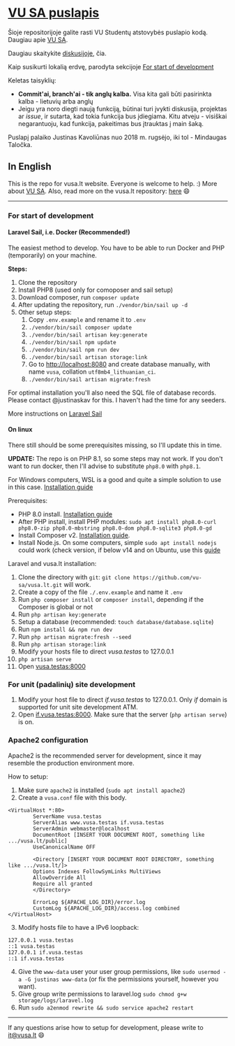# [VU SA puslapis](https://vusa.lt)

Šioje repositorijoje galite rasti VU Studentų atstovybės puslapio kodą. Daugiau apie [VU SA](https://vusa.lt/lt/apie).

Daugiau skaitykite [diskusijoje](https://github.com/vu-sa/vusa.lt/discussions/21), čia.

Kaip susikurti lokalią erdvę, parodyta sekcijoje [For start of development](#for-start-of-development)

Keletas taisyklių:

* **Commit'ai, branch'ai - tik anglų kalba.** Visa kita gali būti pasirinkta kalba - lietuvių arba anglų
* Jeigu yra noro diegti naują funkciją, būtinai turi įvykti diskusija, projektas ar *issue*, ir sutarta, kad tokia funkcija bus įdiegiama. Kitu atveju - visiškai negarantuoju, kad funkcija, pakeitimas bus įtrauktas į main šaką.

Puslapį palaiko Justinas Kavoliūnas nuo 2018 m. rugsėjo, iki tol - Mindaugas Taločka.

## In English

This is the repo for vusa.lt website. Everyone is welcome to help. :) More about [VU SA](https://vusa.lt/en/about). Also, read more on the vusa.lt repository: [here](https://github.com/vu-sa/vusa.lt/discussions/21) :smile:

---

### For start of development

#### Laravel Sail, i.e. Docker (Recommended!)

The easiest method to develop. You have to be able to run Docker and PHP (temporarily) on your machine.

**Steps:**

1. Clone the repository
2. Install PHP8 (used only for comoposer and sail setup)
3. Download composer, run `composer update`
4. After updating the repository, run `./vendor/bin/sail up -d`
5. Other setup steps:
   1. Copy `.env.example` and rename it to `.env`
   2. `./vendor/bin/sail composer update`
   3. `./vendor/bin/sail artisan key:generate`
   4. `./vendor/bin/sail npm update`
   5. `./vendor/bin/sail npm run dev`
   6. `./vendor/bin/sail artisan storage:link`
   7. Go to <http://localhost:8080> and create database manually, with name `vusa`, collation `utf8mb4_lithuanian_ci`.
   8. `./vendor/bin/sail artisan migrate:fresh`

For optimal installation you'll also need the SQL file of database records. Please contact @justinaskav for this. I haven't had the time for any seeders.

More instructions on [Laravel Sail](https://laravel.com/docs/9.x/sail)

#### On linux

There still should be some prerequisites missing, so I'll update this in time.

**UPDATE:** The repo is on PHP 8.1, so some steps may not work. If you don't want to run docker, then I'll advise to substitute `php8.0` with `php8.1`.

For Windows computers, WSL is a good and quite a simple solution to use in this case. [Installation guide](https://pureinfotech.com/install-windows-subsystem-linux-2-windows-10/)

Prerequisites:

* PHP 8.0 install. [Installation guide](https://linuxize.com/post/how-to-install-php-8-on-ubuntu-20-04/)
* After PHP install, install PHP modules: `sudo apt install php8.0-curl php8.0-zip php8.0-mbstring php8.0-dom php8.0-sqlite3 php8.0-gd`
* Install Composer v2. [Installation guide](https://getcomposer.org/download/).
* Install Node.js. On some computers, simple `sudo apt install nodejs` could work (check version, if below v14 and on Ubuntu, use this [guide](https://joshtronic.com/2021/05/09/how-to-install-nodejs-16-on-ubuntu-2004-lts/)

Laravel and vusa.lt installation:

1. Clone the directory with `git`: `git clone https://github.com/vu-sa/vusa.lt.git` will work.
2. Create a copy of the file `./.env.example` and name it `.env`
3. Run `php composer install` or `composer install`, depending if the Composer is global or not
4. Run `php artisan key:generate`
5. Setup a database (recommended: `touch database/database.sqlite`)
6. Run `npm install && npm run dev`
7. Run `php artisan migrate:fresh --seed`
8. Run `php artisan storage:link`
9. Modify your hosts file to direct *vusa.testas* to 127.0.0.1
10. `php artisan serve`
11. Open [vusa.testas:8000](http://vusa.testas:8000)


### For unit (padalinių) site development

1. Modify your host file to direct *if.vusa.testas* to 127.0.0.1. Only *if* domain is supported for unit site development ATM.
2. Open [if.vusa.testas:8000](http://if.vusa.testas:8000). Make sure that the server (`php artisan serve`) is on.

### Apache2 configuration

Apache2 is the recommended server for development, since it may resemble the production environment more.

How to setup: 

1. Make sure `apache2` is installed (`sudo apt install apache2`)
2. Create a `vusa.conf` file with this body.

```{}
<VirtualHost *:80>
        ServerName vusa.testas
        ServerAlias www.vusa.testas if.vusa.testas
        ServerAdmin webmaster@localhost
        DocumentRoot [INSERT YOUR DOCUMENT ROOT, something like .../vusa.lt/public]
        UseCanonicalName OFF

        <Directory [INSERT YOUR DOCUMENT ROOT DIRECTORY, something like .../vusa.lt/]>
        Options Indexes FollowSymLinks MultiViews
        AllowOverride All
        Require all granted
        </Directory>

        ErrorLog ${APACHE_LOG_DIR}/error.log
        CustomLog ${APACHE_LOG_DIR}/access.log combined
</VirtualHost>
```

3. Modify hosts file to have a IPv6 loopback:

```{}
127.0.0.1 vusa.testas
::1 vusa.testas
127.0.0.1 if.vusa.testas
::1 if.vusa.testas
```

4. Give the `www-data` user your user group permissions, like `sudo usermod -a -G justinas www-data` (or fix the permissions yourself, however you want).
5. Give group write permissions to laravel.log `sudo chmod g+w storage/logs/laravel.log`
6. Run `sudo a2enmod rewrite && sudo service apache2 restart`

---

If any questions arise how to setup for development, please write to it@vusa.lt :smile:
